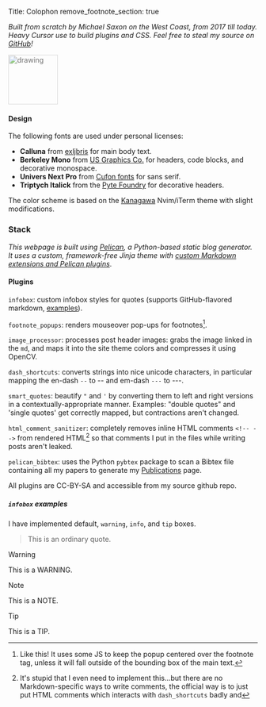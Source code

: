 Title: Colophon
remove_footnote_section: true

*Built from scratch by Michael Saxon on the West Coast, from 2017 till today. Heavy Cursor use to build plugins and CSS. Feel free to steal my source on [GitHub](https://github.com/michaelsaxon/michaelsaxon.github.io")!*

<img src="https://saxon.me/theme/img/logomark_trans.png" alt="drawing" width="100" style="opacity: 0.6;
    filter: var(--logo-filter); margin-left: auto; margin-right: auto;"/>


#### Design

The following fonts are used under personal licenses:

- **Calluna** from [exljbris](https://www.exljbris.com/calluna.html) for main body text.
- **Berkeley Mono** from [US Graphics Co.](https://usgraphics.com/products/berkeley-mono) for headers, code blocks, and  decorative monospace.
- **Univers Next Pro** from [Cufon fonts](https://www.cufonfonts.com/font/univers-next-pro-extended) for sans serif.
- **Triptych Italick** from the [Pyte Foundry](https://thepytefoundry.net/typefaces/triptych/) for decorative headers.

The color scheme is based on the [Kanagawa](https://terminalcolors.com/themes/kanagawa/) Nvim/iTerm theme with slight modifications.


### Stack

*This webpage is built using [Pelican](https://getpelican.com/), a Python-based static blog generator. It uses a custom, framework-free Jinja theme with [custom Markdown extensions and Pelican plugins](#plugins)*.

#### Plugins

`infobox`: custom infobox styles for quotes (supports GitHub-flavored markdown, [examples](#infobox-examples)).

`footnote_popups`: renders mouseover pop-ups for footnotes[^1].

`image_processor`: processes post header images: grabs the image linked in the `md`, and maps it into the site theme colors and compresses it using OpenCV.

`dash_shortcuts`: converts strings into nice unicode characters, in particular mapping the en-dash `--` to -- and em-dash `---` to ---.

`smart_quotes`: beautify `"` and `'` by converting them to left and right versions in a contextually-appropriate manner. Examples: "double quotes" and 'single quotes' get correctly mapped, but contractions aren't changed.

`html_comment_sanitizer`: completely removes inline HTML comments `<!-- -->` from rendered HTML[^2] so that comments I put in the files while writing posts aren't leaked.

`pelican_bibtex`: uses the Python `pybtex` package to scan a Bibtex file containing all my papers to generate my [Publications](../Publications) page.


[^1]: Like this! It uses some JS to keep the popup centered over the footnote tag, unless it will fall outside of the bounding box of the main text.
[^2]: It's stupid that I even need to implement this...but there are no Markdown-specific ways to write comments, the official way is to just put HTML comments which interacts with `dash_shortcuts` badly and 

All plugins are CC-BY-SA and accessible from my source github repo.

##### `infobox` examples

I have implemented default, `warning`, `info`, and `tip` boxes.

> This is an ordinary quote.

> [!WARNING]
> This is a WARNING.

> [!NOTE]
> This is a NOTE.

> [!TIP]
> This is a TIP.
